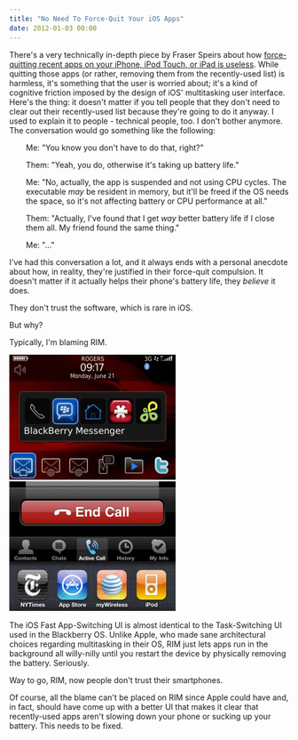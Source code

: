 ```yaml
---
title: "No Need To Force-Quit Your iOS Apps"
date: 2012-01-03 00:00
---
```


<p>There's a very technically in-depth piece by Fraser Speirs about how <a href="http://speirs.org/blog/2012/1/2/misconceptions-about-ios-multitasking.html" target="_blank">force-quitting recent apps on your iPhone, iPod Touch, or iPad is useless</a>. While quitting those apps (or rather, removing them from the recently-used list) is harmless, it's something that the user is worried about; it's a kind of cognitive friction imposed by the design of iOS' multitasking user interface.<!--more-->
Here's the thing: it doesn't matter if you tell people that they don't need to clear out their recently-used list because they're going to do it anyway. I used to explain it to people - technical people, too. I don't bother anymore. The conversation would go something like the following:</p>

<p style="padding-left: 30px;">Me: "You know you don't have to do that, right?"</p>

<p style="padding-left: 30px;">Them: "Yeah, you do, otherwise it's taking up battery life."</p>

<p style="padding-left: 30px;">Me: "No, actually, the app is suspended and not using CPU cycles. The executable <em>may</em> be resident in memory, but it'll be freed if the OS needs the space, so it's not affecting battery or CPU performance at all."</p>

<p style="padding-left: 30px;">Them: "Actually, I've found that I get <em>way</em> better battery life if I close them all. My friend found the same thing."</p>

<p style="padding-left: 30px;">Me: "..."</p>

<p>I've had this conversation a lot, and it always ends with a personal anecdote about how, in reality, they're justified in their force-quit compulsion. It doesn't matter if it actually helps their phone's battery life, they <em>believe</em> it does.</p>

<p>They don't trust the software, which is rare in iOS.</p>

<p>But why?</p>

<p>Typically, I'm blaming RIM.</p>

<img src="/img/import/blog/2012/01/misconceptions-ios-multitasking/B47630F2FC364308B1FBF06D4FDDBEE8.jpg" class="img-responsive" />

<img src="/img/import/blog/2012/01/misconceptions-ios-multitasking/DCC6DD50B874486AA208526337F48959.jpg" class="img-responsive" />

<p>The iOS Fast App-Switching UI is almost identical to the Task-Switching UI used in the Blackberry OS. Unlike Apple, who made sane architectural choices regarding multitasking in their OS, RIM just lets apps run in the background all willy-nilly until you restart the device by physically removing the battery. Seriously.</p>

<p>Way to go, RIM, now people don't trust their smartphones.</p>

<p>Of course, all the blame can't be placed on RIM since Apple could have and, in fact, should have come up with a better UI that makes it clear that recently-used apps aren't slowing down your phone or sucking up your battery. This needs to be fixed.</p>

<!-- more -->

